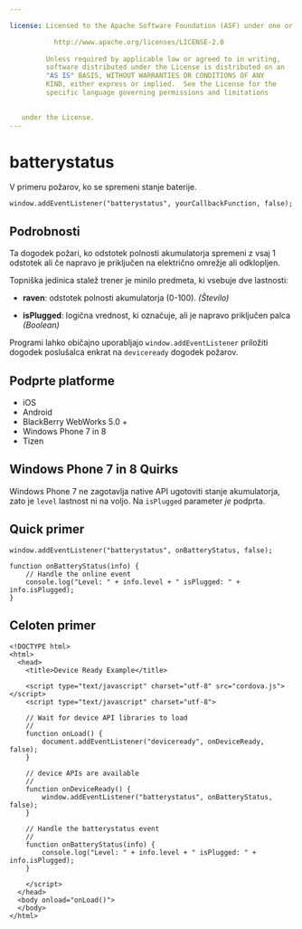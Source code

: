 ```yaml
---

license: Licensed to the Apache Software Foundation (ASF) under one or more contributor license agreements. See the NOTICE file distributed with this work for additional information regarding copyright ownership. The ASF licenses this file to you under the Apache License, Version 2.0 (the "License"); you may not use this file except in compliance with the License. You may obtain a copy of the License at

           http://www.apache.org/licenses/LICENSE-2.0
    
         Unless required by applicable law or agreed to in writing,
         software distributed under the License is distributed on an
         "AS IS" BASIS, WITHOUT WARRANTIES OR CONDITIONS OF ANY
         KIND, either express or implied.  See the License for the
         specific language governing permissions and limitations
    

   under the License.
---
```


# batterystatus

V primeru požarov, ko se spremeni stanje baterije.

    window.addEventListener("batterystatus", yourCallbackFunction, false);
    

## Podrobnosti

Ta dogodek požari, ko odstotek polnosti akumulatorja spremeni z vsaj 1 odstotek ali če napravo je priključen na električno omrežje ali odklopljen.

Topniška jedinica stalež trener je minilo predmeta, ki vsebuje dve lastnosti:

*   **raven**: odstotek polnosti akumulatorja (0-100). *(Število)*

*   **isPlugged**: logična vrednost, ki označuje, ali je napravo priključen palca *(Boolean)*

Programi lahko običajno uporabljajo `window.addEventListener` priložiti dogodek poslušalca enkrat na `deviceready` dogodek požarov.

## Podprte platforme

*   iOS
*   Android
*   BlackBerry WebWorks 5.0 +
*   Windows Phone 7 in 8
*   Tizen

## Windows Phone 7 in 8 Quirks

Windows Phone 7 ne zagotavlja native API ugotoviti stanje akumulatorja, zato je `level` lastnost ni na voljo. Na `isPlugged` parameter *je* podprta.

## Quick primer

    window.addEventListener("batterystatus", onBatteryStatus, false);
    
    function onBatteryStatus(info) {
        // Handle the online event
        console.log("Level: " + info.level + " isPlugged: " + info.isPlugged);
    }
    

## Celoten primer

    <!DOCTYPE html>
    <html>
      <head>
        <title>Device Ready Example</title>
    
        <script type="text/javascript" charset="utf-8" src="cordova.js"></script>
        <script type="text/javascript" charset="utf-8">
    
        // Wait for device API libraries to load
        //
        function onLoad() {
            document.addEventListener("deviceready", onDeviceReady, false);
        }
    
        // device APIs are available
        //
        function onDeviceReady() {
            window.addEventListener("batterystatus", onBatteryStatus, false);
        }
    
        // Handle the batterystatus event
        //
        function onBatteryStatus(info) {
            console.log("Level: " + info.level + " isPlugged: " + info.isPlugged);
        }
    
        </script>
      </head>
      <body onload="onLoad()">
      </body>
    </html>